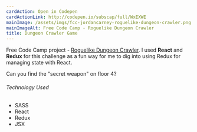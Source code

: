 ```yaml
---
cardAction: Open in Codepen
cardActionLink: http://codepen.io/subscap/full/WxEXWE
mainImage: /assets/imgs/fcc-jordancarney-roguelike-dungeon-crawler.png
mainImageAlt: Free Code Camp - Roguelike Dungeon Crawler
title: Dungeon Crawler Game
---
```


<p>Free Code Camp project - <a href="https://www.freecodecamp.com/challenges/build-the-game-of-life" target="_blank">Roguelike Dungeon Crawler</a>. I used <strong>React</strong> and <strong>Redux</strong> for this challenge as a fun way for me to dig into using Redux for managing state with React.</p>
<p>Can you find the "secret weapon" on floor 4?</p>
<h6>Technology Used</h6>
<ul>
  <li>SASS</li>
  <li>React</li>
  <li>Redux</li>
  <li>JSX</li>
</ul>